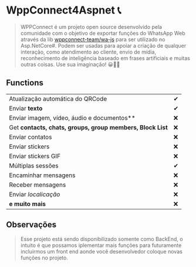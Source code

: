 ﻿# WppConnect4Aspnet 📞

> WPPConnect é um projeto open source desenvolvido pela comunidade com o objetivo de exportar funções do WhatsApp Web através da lib 
> [wppconnect-team/wa-js](https://github.com/wppconnect-team/wa-js) para ser utilizado no Asp.NetCore#. Podem ser usadas para apoiar a criação de qualquer interação, como atendimento ao cliente, envio de mídia, reconhecimento de inteligência baseado em frases artificiais e muitas outras coisas. Use sua imaginação! 😀🤔💭



## Functions

|                                                            |    |
| ---------------------------------------------------------- |----|
| Atualização automática do QRCode                           | ✔ |
| Enviar **texto**        | ✔ |
| Enviar imagem, vídeo, áudio e documentos**        | ❌ |
| Get **contacts, chats, groups, group members, Block List** |❌ |
| Enviar contatos                                            |❌ |
| Enviar stickers                                            |❌ |
| Enviar stickers GIF                                        |❌ |
| Múltiplas sessões                                          | ✔ |
| Encaminhar mensagens                                       |❌ |
| Receber mensagens                                          | ❌ |
| Enviar _localicação_                                       |❌ |
| **e muito mais**                                           | ❌ |


## Observações

> Esse projeto está sendo disponibilizado somente como BackEnd, o intuito é que possamos iplementar mais funções para futuramente incluirmos um front end aonde você desenvolvedor coloque novas funções no projeto.
